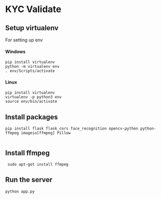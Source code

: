 # KYC Validate

## Setup virtualenv 

For setting up env
#### Windows
```
pip install virtualenv     
python -m virtualenv env
. env/Scripts/activate
```

#### Linux
```
pip install virtualenv     
virtualenv -p python3 env 
source env/bin/activate  
```

## Install packages 

```
pip install flask flask_cors face_recognition opencv-python python-ffmpeg imageio[ffmpeg] Pillow


```


## Install ffmpeg
```
 sudo apt-get install ffmpeg
```




## Run the server 
```
python app.py
```


